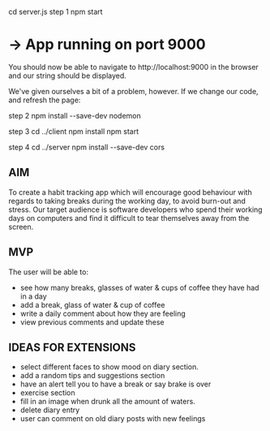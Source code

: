 cd server.js
step 1
npm start

# -> App running on port 9000
You should now be able to navigate to http://localhost:9000 in the browser and our string should be displayed.

We've given ourselves a bit of a problem, however. If we change our code, and refresh the page:

step 2
npm install --save-dev nodemon

step 3 
cd ../client
npm install
npm start

step 4 
cd ../server
npm install --save-dev cors


## AIM

To create a habit tracking app which will encourage good behaviour with regards to taking breaks during the working day, to avoid burn-out and stress. Our target audience is software developers who spend their working days on computers and find it difficult to tear themselves away from the screen.

## MVP

The user will be able to:
- see how many breaks, glasses of water & cups of coffee they have had in a day
- add a break, glass of water & cup of coffee
- write a daily comment about how they are feeling
- view previous comments and update these

## IDEAS FOR EXTENSIONS 

- select different faces to show mood on diary section.
- add a random tips and suggestions section
- have an alert tell you to have a break or say brake is over
- exercise section
- fill in an image when drunk all the amount of waters.
- delete diary entry
- user can comment on old diary posts with new feelings
